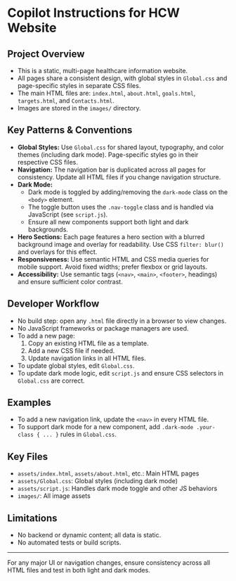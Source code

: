 # Copilot Instructions for HCW Website

## Project Overview

- This is a static, multi-page healthcare information website.
- All pages share a consistent design, with global styles in `Global.css` and page-specific styles in separate CSS files.
- The main HTML files are: `index.html`, `about.html`, `goals.html`, `targets.html`, and `Contacts.html`.
- Images are stored in the `images/` directory.

## Key Patterns & Conventions

- **Global Styles:** Use `Global.css` for shared layout, typography, and color themes (including dark mode). Page-specific styles go in their respective CSS files.
- **Navigation:** The navigation bar is duplicated across all pages for consistency. Update all HTML files if you change navigation structure.
- **Dark Mode:**
  - Dark mode is toggled by adding/removing the `dark-mode` class on the `<body>` element.
  - The toggle button uses the `.nav-toggle` class and is handled via JavaScript (see `script.js`).
  - Ensure all new components support both light and dark backgrounds.
- **Hero Sections:** Each page features a hero section with a blurred background image and overlay for readability. Use CSS `filter: blur()` and overlays for this effect.
- **Responsiveness:** Use semantic HTML and CSS media queries for mobile support. Avoid fixed widths; prefer flexbox or grid layouts.
- **Accessibility:** Use semantic tags (`<nav>`, `<main>`, `<footer>`, headings) and ensure sufficient color contrast.

## Developer Workflow

- No build step: open any `.html` file directly in a browser to view changes.
- No JavaScript frameworks or package managers are used.
- To add a new page:
  1. Copy an existing HTML file as a template.
  2. Add a new CSS file if needed.
  3. Update navigation links in all HTML files.
- To update global styles, edit `Global.css`.
- To update dark mode logic, edit `script.js` and ensure CSS selectors in `Global.css` are correct.

## Examples

- To add a new navigation link, update the `<nav>` in every HTML file.
- To support dark mode for a new component, add `.dark-mode .your-class { ... }` rules in `Global.css`.

## Key Files

- `assets/index.html`, `assets/about.html`, etc.: Main HTML pages
- `assets/Global.css`: Global styles (including dark mode)
- `assets/script.js`: Handles dark mode toggle and other JS behaviors
- `images/`: All image assets

## Limitations

- No backend or dynamic content; all data is static.
- No automated tests or build scripts.

---

For any major UI or navigation changes, ensure consistency across all HTML files and test in both light and dark modes.
